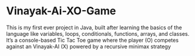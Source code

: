 # Vinayak-Ai-XO-Game
This is my first ever project in Java, built after learning the basics of the language like variables, loops, conditionals, functions, arrays, and classes. It’s a console-based Tic Tac Toe game where the player (O) competes against an Vinayak-AI (X) powered by a recursive minimax strategy
